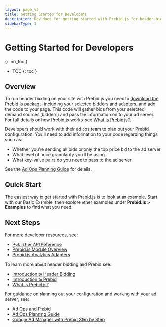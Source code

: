 ```yaml
---
layout: page_v2
title: Getting Started for Developers
description: Dev docs for getting started with Prebid.js for header bidding
sidebarType: 1
---
```



# Getting Started for Developers

{: .no_toc }

* TOC
{: toc }

## Overview

To run header bidding on your site with Prebid.js you need to [download the Prebid.js package](/download.html), including your selected bidders and adapters, and add the code to your page. This code will gather bids from your selected demand sources (bidders) and pass the information on to your ad server. For full details on how Prebid.js works, see [What is Prebid.js?](/prebid/prebidjs.html).

Developers should work with their ad ops team to plan out your Prebid configuration. You'll need to add information to your code regarding things such as:

* Whether you're sending all bids or only the top price bid to the ad server
* What level of price granularity you'll be using
* What key-value pairs do you need to pass to the ad server

See the [Ad Ops Planning Guide](/adops/adops-planning-guide.html) for details.

## Quick Start

The easiest way to get started with Prebid.js is to look at an example. Start with our [Basic Example](/dev-docs/examples/basic-example.html), then explore other examples under **Prebid.js > Examples** to find what you need.

## Next Steps

For more developer resources, see:

* [Publisher API Reference](/dev-docs/publisher-api-reference.html)
* [Prebid.js Module Overview](/dev-docs/modules/)
* [Prebid.js Analytics Adapters](/overview/analytics.html)

To learn more about header bidding and Prebid see:

* [Introduction to Header Bidding](/overview/intro-to-header-bidding.html)
* [Introduction to Prebid](/overview/intro.html)
* [What is Prebid.js?](/prebid/prebidjs.html)

For guidance on planning out your configuration and working with your ad server, see:

* [Ad Ops and Prebid](/adops/before-you-start.html)
* [Ad Ops Planning Guide](/adops/adops-planning-guide.html)
* [Google Ad Manager with Prebid Step by Step](/adops/step-by-step.html)
